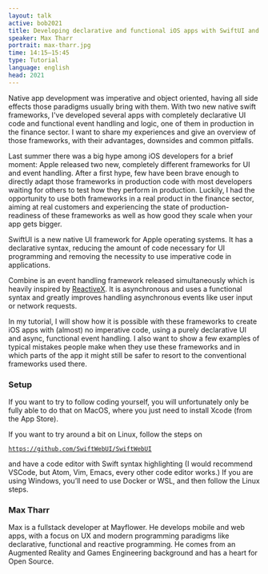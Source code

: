 ```yaml
---
layout: talk
active: bob2021
title: Developing declarative and functional iOS apps with SwiftUI and Combine
speaker: Max Tharr
portrait: max-tharr.jpg
time: 14:15–15:45
type: Tutorial
language: english
head: 2021
---
```


Native app development was imperative and object oriented, having all
side effects those paradigms usually bring with them. With two new
native swift frameworks, I've developed several apps with completely
declarative UI code and functional event handling and logic, one of
them in production in the finance sector. I want to share my
experiences and give an overview of those frameworks, with their
advantages, downsides and common pitfalls.

Last summer there was a big hype among iOS developers for a brief
moment: Apple released two new, completely different frameworks for UI
and event handling. After a first hype, few have been brave enough to
directly adapt those frameworks in production code with most
developers waiting for others to test how they perform in
production. Luckily, I had the opportunity to use both frameworks in a
real product in the finance sector, aiming at real customers and
experiencing the state of production-readiness of these frameworks as
well as how good they scale when your app gets bigger.

SwiftUI is a new native UI framework for Apple operating systems. It
has a declarative syntax, reducing the amount of code necessary for UI
programming and removing the necessity to use imperative code in
applications.

Combine is an event handling framework released simultaneously which
is heavily inspired by [ReactiveX](http://reactivex.io/). It is
asynchronous and uses a functional syntax and greatly improves
handling asynchronous events like user input or network requests.

In my tutorial, I will show how it is possible with these frameworks to
create iOS apps with (almost) no imperative code, using a purely
declarative UI and async, functional event handling. I also want to
show a few examples of typical mistakes people make when they use
these frameworks and in which parts of the app it might still be safer
to resort to the conventional frameworks used there.

### Setup

If you want to try to follow coding yourself, you will unfortunately
only be fully able to do that on MacOS, where you just need to install
Xcode (from the App Store).

If you want to try around a bit on Linux, follow the steps on

[`https://github.com/SwiftWebUI/SwiftWebUI`](https://github.com/SwiftWebUI/SwiftWebUI)

and have a code editor with Swift syntax highlighting (I would
recommend VSCode, but Atom, Vim, Emacs, every other code editor
works.)  If you are using Windows, you’ll need to use Docker or WSL,
and then follow the Linux steps.

### Max Tharr

Max is a fullstack developer at Mayflower. He develops mobile and web
apps, with a focus on UX and modern programming paradigms like
declarative, functional and reactive programming. He comes from an
Augmented Reality and Games Engineering background and has a heart for
Open Source.
